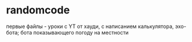 # randomcode
первые файлы - уроки с YT от хауди, с написанием калькулятора, эхо-бота; бота показывающего погоду на местности
